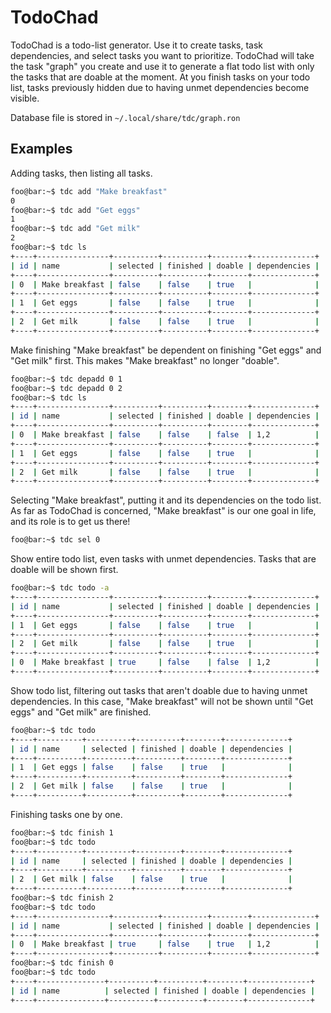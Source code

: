 # TodoChad
TodoChad is a todo-list generator.
Use it to create tasks, task dependencies, and select tasks you want to prioritize. 
TodoChad will take the task "graph" you create and use it to generate a flat todo list
with only the tasks that are doable at the moment.
At you finish tasks on your todo list, tasks previously hidden due to having unmet dependencies become visible.

Database file is stored in `~/.local/share/tdc/graph.ron`

## Examples

Adding tasks, then listing all tasks. 
```bash
foo@bar:~$ tdc add "Make breakfast"
0
foo@bar:~$ tdc add "Get eggs"
1
foo@bar:~$ tdc add "Get milk"
2
foo@bar:~$ tdc ls
+----+----------------+----------+----------+--------+--------------+
| id | name           | selected | finished | doable | dependencies |
+----+----------------+----------+----------+--------+--------------+
| 0  | Make breakfast | false    | false    | true   |              |
+----+----------------+----------+----------+--------+--------------+
| 1  | Get eggs       | false    | false    | true   |              |
+----+----------------+----------+----------+--------+--------------+
| 2  | Get milk       | false    | false    | true   |              |
+----+----------------+----------+----------+--------+--------------+
```

Make finishing "Make breakfast" be dependent on finishing "Get eggs" and "Get milk" first.
This makes "Make breakfast" no longer "doable".
```bash
foo@bar:~$ tdc depadd 0 1 
foo@bar:~$ tdc depadd 0 2 
foo@bar:~$ tdc ls
+----+----------------+----------+----------+--------+--------------+
| id | name           | selected | finished | doable | dependencies |
+----+----------------+----------+----------+--------+--------------+
| 0  | Make breakfast | false    | false    | false  | 1,2          |
+----+----------------+----------+----------+--------+--------------+
| 1  | Get eggs       | false    | false    | true   |              |
+----+----------------+----------+----------+--------+--------------+
| 2  | Get milk       | false    | false    | true   |              |
+----+----------------+----------+----------+--------+--------------+
```

Selecting "Make breakfast", putting it and its dependencies on the todo list.
As far as TodoChad is concerned, "Make breakfast" is our one goal in life, and its role is to get us there!
```bash
foo@bar:~$ tdc sel 0
```

Show entire todo list, even tasks with unmet dependencies.
Tasks that are doable will be shown first.
```bash
foo@bar:~$ tdc todo -a
+----+----------------+----------+----------+--------+--------------+
| id | name           | selected | finished | doable | dependencies |
+----+----------------+----------+----------+--------+--------------+
| 1  | Get eggs       | false    | false    | true   |              |
+----+----------------+----------+----------+--------+--------------+
| 2  | Get milk       | false    | false    | true   |              |
+----+----------------+----------+----------+--------+--------------+
| 0  | Make breakfast | true     | false    | false  | 1,2          |
+----+----------------+----------+----------+--------+--------------+
```

Show todo list, filtering out tasks that aren't doable due to having unmet dependencies.
In this case, "Make breakfast" will not be shown until "Get eggs" and "Get milk" are finished.
```bash
foo@bar:~$ tdc todo 
+----+----------+----------+----------+--------+--------------+
| id | name     | selected | finished | doable | dependencies |
+----+----------+----------+----------+--------+--------------+
| 1  | Get eggs | false    | false    | true   |              |
+----+----------+----------+----------+--------+--------------+
| 2  | Get milk | false    | false    | true   |              |
+----+----------+----------+----------+--------+--------------+
```


Finishing tasks one by one.
```bash
foo@bar:~$ tdc finish 1 
foo@bar:~$ tdc todo 
+----+----------+----------+----------+--------+--------------+
| id | name     | selected | finished | doable | dependencies |
+----+----------+----------+----------+--------+--------------+
| 2  | Get milk | false    | false    | true   |              |
+----+----------+----------+----------+--------+--------------+
foo@bar:~$ tdc finish 2 
foo@bar:~$ tdc todo 
+----+----------------+----------+----------+--------+--------------+
| id | name           | selected | finished | doable | dependencies |
+----+----------------+----------+----------+--------+--------------+
| 0  | Make breakfast | true     | false    | true   | 1,2          |
+----+----------------+----------+----------+--------+--------------+
foo@bar:~$ tdc finish 0 
foo@bar:~$ tdc todo 
+----+---------------+----------+----------+--------+--------------+
| id | name          | selected | finished | doable | dependencies |
+----+---------------+----------+----------+--------+--------------+
```
